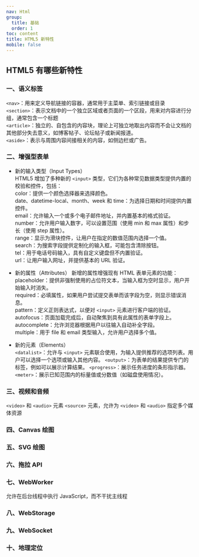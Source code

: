 ```yaml
---
nav: Html
group:
  title: 基础
  order: 1
toc: content
title: HTML5 新特性
mobile: false
---
```


## HTML5 有哪些新特性

### 一、语义标签

`<nav>`：用来定义导航链接的容器，通常用于主菜单、索引链接或目录  
`<section>`：表示文档中的一个独立区域或者页面的一个区段，用来对内容进行分组，通常包含一个标题  
`<article>`：独立的、自包含的内容块，理论上可独立地取出内容而不会让文档的其他部分失去意义，如博客帖子、论坛帖子或新闻报道。  
`<aside>`：表示与周围内容间接相关的内容，如侧边栏或广告。

### 二、增强型表单

- 新的输入类型（Input Types）  
  HTML5 增加了多种新的 `<input>` 类型，它们为各种常见数据类型提供内置的校验和控件，包括：  
  color：提供一个颜色选择器来选择颜色。  
  date、datetime-local、month、week 和 time：为选择日期和时间提供内置控件。  
  email：允许输入一个或多个电子邮件地址，并内置基本的格式验证。  
  number：允许用户输入数字，可以设置范围（使用 min 和 max 属性）和步长（使用 step 属性）。  
  range：显示为滑块控件，让用户在指定的数值范围内选择一个值。  
  search：为搜索字段提供定制化的输入框，可能包含清除按钮。  
  tel：用于电话号码输入，具有自定义键盘但不内置验证。  
  url：让用户输入网址，并提供基本的 URL 验证。

- 新的属性（Attributes）
  新增的属性增强现有 HTML 表单元素的功能：  
  placeholder：提供非强制使用的占位符文本，当输入框为空时显示，用户开始输入时消失。  
  required：必填属性，如果用户尝试提交表单而该字段为空，则显示错误消息。  
  pattern：定义正则表达式，以便对 `<input>` 元素进行客户端的验证。  
  autofocus：页面加载完成后，自动聚焦到具有此属性的表单字段上。  
  autocomplete：允许浏览器根据用户以往输入自动补全字段。  
  multiple：用于 file 和 email 类型输入，允许用户选择多个值。

- 新的元素（Elements）  
  `<datalist>`：允许与 `<input>` 元素联合使用，为输入提供推荐的选项列表。用户可以选择一个选项或输入其他内容。
  `<output>`：为表单的结果提供专门的标签，例如可以展示计算结果。
  `<progress>`：展示任务进度的条形指示器。
  `<meter>`：展示已知范围内的标量值或分数值（如磁盘使用情况）。

### 三、视频和音频

`<video>` 和 `<audio>` 元素
`<source>` 元素，允许为 `<video>` 和 `<audio>` 指定多个媒体资源

### 四、Canvas 绘图

### 五、SVG 绘图

### 六、拖拉 API

### 七、WebWorker

允许在后台线程中执行 JavaScript，而不干扰主线程

### 八、WebStorage

### 九、WebSocket

### 十、地理定位
